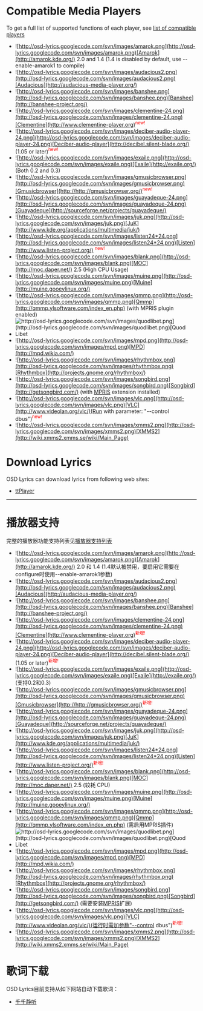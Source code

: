 # Compatible Media Players #

To get a full list of supported functions of each player, see [list of compatible players](Players.md)
  * ![http://osd-lyrics.googlecode.com/svn/images/amarok.png](http://osd-lyrics.googlecode.com/svn/images/amarok.png)[Amarok](http://amarok.kde.org/) 2.0 and 1.4  (1.4 is disabled by default, use --enable-amarok1 to compile)
  * ![http://osd-lyrics.googlecode.com/svn/images/audacious2.png](http://osd-lyrics.googlecode.com/svn/images/audacious2.png)[Audacious](http://audacious-media-player.org/)
  * ![http://osd-lyrics.googlecode.com/svn/images/banshee.png](http://osd-lyrics.googlecode.com/svn/images/banshee.png)[Banshee](http://banshee-project.org/)
  * ![http://osd-lyrics.googlecode.com/svn/images/clementine-24.png](http://osd-lyrics.googlecode.com/svn/images/clementine-24.png)[Clementine](http://www.clementine-player.org)<font color='red'><sup>new!</sup></font>
  * ![http://osd-lyrics.googlecode.com/svn/images/deciber-audio-player-24.png](http://osd-lyrics.googlecode.com/svn/images/deciber-audio-player-24.png)[Deciber-audio-player](http://decibel.silent-blade.org/) (1.05 or later)<font color='red'><sup>new!</sup></font>
  * ![http://osd-lyrics.googlecode.com/svn/images/exaile.png](http://osd-lyrics.googlecode.com/svn/images/exaile.png)[Exaile](http://exaile.org/) (Both 0.2 and 0.3)
  * ![http://osd-lyrics.googlecode.com/svn/images/gmusicbrowser.png](http://osd-lyrics.googlecode.com/svn/images/gmusicbrowser.png)[Gmusicbrowser](http://http://gmusicbrowser.org/)<font color='red'><sup>new!</sup></font>
  * ![http://osd-lyrics.googlecode.com/svn/images/guayadeque-24.png](http://osd-lyrics.googlecode.com/svn/images/guayadeque-24.png)[Guayadeque](http://sourceforge.net/projects/guayadeque/)
  * ![http://osd-lyrics.googlecode.com/svn/images/juk.png](http://osd-lyrics.googlecode.com/svn/images/juk.png)[JuK](http://www.kde.org/applications/multimedia/juk/)
  * ![http://osd-lyrics.googlecode.com/svn/images/listen24*24.png](http://osd-lyrics.googlecode.com/svn/images/listen24*24.png)[Listen](http://www.listen-project.org/) <font color='red'><sup>new!</sup></font>
  * ![http://osd-lyrics.googlecode.com/svn/images/blank.png](http://osd-lyrics.googlecode.com/svn/images/blank.png)[MOC](http://moc.daper.net/) 2.5 (High CPU Usage)
  * ![http://osd-lyrics.googlecode.com/svn/images/muine.png](http://osd-lyrics.googlecode.com/svn/images/muine.png)[Muine](http://muine.gooeylinux.org/)
  * ![http://osd-lyrics.googlecode.com/svn/images/qmmp.png](http://osd-lyrics.googlecode.com/svn/images/qmmp.png)[Qmmp](http://qmmp.ylsoftware.com/index_en.php) (with MPRIS plugin enabled)
  * ![http://osd-lyrics.googlecode.com/svn/images/quodlibet.png](http://osd-lyrics.googlecode.com/svn/images/quodlibet.png)[Quod Libet](http://code.google.com/p/quodlibet/)
  * ![http://osd-lyrics.googlecode.com/svn/images/mpd.png](http://osd-lyrics.googlecode.com/svn/images/mpd.png)[MPD](http://mpd.wikia.com/)
  * ![http://osd-lyrics.googlecode.com/svn/images/rhythmbox.png](http://osd-lyrics.googlecode.com/svn/images/rhythmbox.png)[Rhythmbox](http://projects.gnome.org/rhythmbox/)
  * ![http://osd-lyrics.googlecode.com/svn/images/songbird.png](http://osd-lyrics.googlecode.com/svn/images/songbird.png)[Songbird](http://getsongbird.com/) (with [MPRIS](http://addons.songbirdnest.com/addon/1626) extension installed)
  * ![http://osd-lyrics.googlecode.com/svn/images/vlc.png](http://osd-lyrics.googlecode.com/svn/images/vlc.png)[VLC](http://www.videolan.org/vlc/)(Run with parameter: "--control dbus")<font color='red'><sup>new!</sup></font>
  * ![http://osd-lyrics.googlecode.com/svn/images/xmms2.png](http://osd-lyrics.googlecode.com/svn/images/xmms2.png)[XMMS2](http://wiki.xmms2.xmms.se/wiki/Main_Page)

# Download Lyrics #

OSD Lyrics can download lyrics from following web sites:
  * [ttPlayer](http://www.ttplayer.com/)


---


# 播放器支持 #

完整的播放器功能支持列表见[播放器支持列表](Players.md)
  * ![http://osd-lyrics.googlecode.com/svn/images/amarok.png](http://osd-lyrics.googlecode.com/svn/images/amarok.png)[Amarok](http://amarok.kde.org/) 2.0 和 1.4 (1.4默认被禁用，要启用它需要在configure时使用--enable-amarok1参数)
  * ![http://osd-lyrics.googlecode.com/svn/images/audacious2.png](http://osd-lyrics.googlecode.com/svn/images/audacious2.png)[Audacious](http://audacious-media-player.org/)
  * ![http://osd-lyrics.googlecode.com/svn/images/banshee.png](http://osd-lyrics.googlecode.com/svn/images/banshee.png)[Banshee](http://banshee-project.org/)
  * ![http://osd-lyrics.googlecode.com/svn/images/clementine-24.png](http://osd-lyrics.googlecode.com/svn/images/clementine-24.png)[Clementine](http://www.clementine-player.org)<font color='red'><sup>新增!</sup></font>
  * ![http://osd-lyrics.googlecode.com/svn/images/deciber-audio-player-24.png](http://osd-lyrics.googlecode.com/svn/images/deciber-audio-player-24.png)[Deciber-audio-player](http://decibel.silent-blade.org/) (1.05 or later)<font color='red'><sup>新增!</sup></font>
  * ![http://osd-lyrics.googlecode.com/svn/images/exaile.png](http://osd-lyrics.googlecode.com/svn/images/exaile.png)[Exaile](http://exaile.org/) (支持0.2和0.3)
  * ![http://osd-lyrics.googlecode.com/svn/images/gmusicbrowser.png](http://osd-lyrics.googlecode.com/svn/images/gmusicbrowser.png)[Gmusicbrowser](http://http://gmusicbrowser.org/)<font color='red'><sup>新增!</sup></font>
  * ![http://osd-lyrics.googlecode.com/svn/images/guayadeque-24.png](http://osd-lyrics.googlecode.com/svn/images/guayadeque-24.png)[Guayadeque](http://sourceforge.net/projects/guayadeque/)
  * ![http://osd-lyrics.googlecode.com/svn/images/juk.png](http://osd-lyrics.googlecode.com/svn/images/juk.png)[JuK](http://www.kde.org/applications/multimedia/juk/)
  * ![http://osd-lyrics.googlecode.com/svn/images/listen24*24.png](http://osd-lyrics.googlecode.com/svn/images/listen24*24.png)[Listen](http://www.listen-project.org/)<font color='red'><sup>新增!</sup></font>
  * ![http://osd-lyrics.googlecode.com/svn/images/blank.png](http://osd-lyrics.googlecode.com/svn/images/blank.png)[MOC](http://moc.daper.net/) 2.5 (较耗 CPU)
  * ![http://osd-lyrics.googlecode.com/svn/images/muine.png](http://osd-lyrics.googlecode.com/svn/images/muine.png)[Muine](http://muine.gooeylinux.org/)
  * ![http://osd-lyrics.googlecode.com/svn/images/qmmp.png](http://osd-lyrics.googlecode.com/svn/images/qmmp.png)[Qmmp](http://qmmp.ylsoftware.com/index_en.php) (需启用MPRIS插件)
  * ![http://osd-lyrics.googlecode.com/svn/images/quodlibet.png](http://osd-lyrics.googlecode.com/svn/images/quodlibet.png)[Quod Libet](http://code.google.com/p/quodlibet/)
  * ![http://osd-lyrics.googlecode.com/svn/images/mpd.png](http://osd-lyrics.googlecode.com/svn/images/mpd.png)[MPD](http://mpd.wikia.com/)
  * ![http://osd-lyrics.googlecode.com/svn/images/rhythmbox.png](http://osd-lyrics.googlecode.com/svn/images/rhythmbox.png)[Rhythmbox](http://projects.gnome.org/rhythmbox/)
  * ![http://osd-lyrics.googlecode.com/svn/images/songbird.png](http://osd-lyrics.googlecode.com/svn/images/songbird.png)[Songbird](http://getsongbird.com/) (需要安装[MPRIS](http://addons.songbirdnest.com/addon/1626)扩展)
  * ![http://osd-lyrics.googlecode.com/svn/images/vlc.png](http://osd-lyrics.googlecode.com/svn/images/vlc.png)[VLC](http://www.videolan.org/vlc/)(运行时需加参数"--control dbus")<font color='red'><sup>新增!</sup></font>
  * ![http://osd-lyrics.googlecode.com/svn/images/xmms2.png](http://osd-lyrics.googlecode.com/svn/images/xmms2.png)[XMMS2](http://wiki.xmms2.xmms.se/wiki/Main_Page)

# 歌词下载 #

OSD Lyrics目前支持从如下网站自动下载歌词：
  * [千千静听](http://www.ttplayer.com/)
